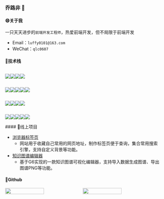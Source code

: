 ### 乔路非 👋

#### 😄关于我
一只天天进步的`前端开发工程师`，热爱前端开发，但不局限于前端开发

- Email：`luffy0101@163.com`
- WeChat：`qlc0607`

#### 🤩技术栈

<div style="display:flex">
  
![](https://img.shields.io/badge/Code-JavaScript-informational?style=flat&logo=JavaScript&logoColor=white&color=F7DF1E)

![](https://img.shields.io/badge/Code-TypeScript-informational?style=flat&logo=TypeScript&logoColor=white&color=007acc)

![](https://img.shields.io/badge/Code-Vue.js-informational?style=flat&logo=vue.js&logoColor=white&color=4FC08D)

![](https://img.shields.io/badge/Code-React-informational?style=flat&logo=react&logoColor=white&color=61DAFB)

</div>
<div style="display:flex">

<div>

![](https://img.shields.io/badge/UI-Element-informational?style=flat&logo=element&logoColor=white&color=409eff)

</div>
<div>

![](https://img.shields.io/badge/UI-Vuetify-informational?style=flat&logo=vuetify&logoColor=white&color=1867C0)

</div>
<div>

![](https://img.shields.io/badge/UI-Layui-informational?style=flat&logo=Layui&logoColor=white&color=393C48)

</div>
<div>

![](https://img.shields.io/badge/UI-Echarts-informational?style=flat&logo=Echarts&logoColor=white&color=AA344D)

</div>
<div>

![](https://img.shields.io/badge/UI-G6-informational?style=flat&logo=G6&logoColor=white&color=7751F6)

</div>

</div>
<div style="display:flex">

<div>

![](https://img.shields.io/badge/Code-Node.js-informational?style=flat&logo=Node.js&logoColor=white&color=339933)

</div>
<div>

![](https://img.shields.io/badge/Code-Python-informational?style=flat&logo=Python&logoColor=white&color=3776AB)

</div>
<div>

![](https://img.shields.io/badge/Code-Java-informational?style=flat&logo=Java&logoColor=white&color=007396)

</div>
<div>

![](https://img.shields.io/badge/Code-MySQL-informational?style=flat&logo=MySQL&logoColor=white&color=4479A1)

</div>

</div>
<div style="display:flex">

<div>

![](https://img.shields.io/badge/其它-ES6-informational?style=flat&logo=ES6&logoColor=white&color=F5DC1F)

</div>
<div>

![](https://img.shields.io/badge/其它-ESLint-informational?style=flat&logo=ES&logoColor=white&color=4B32C3)

</div>
<div>

![](https://img.shields.io/badge/其它-Less-informational?style=flat&logo=Less&logoColor=white&color=1D365D)

</div>
<div>

![](https://img.shields.io/badge/其它-Webpack-informational?style=flat&logo=Es&logoColor=white&color=8DD6F9)

</div>
<div>

![](https://img.shields.io/badge/其它-微信小程序-informational?style=flat&logo=Es&logoColor=white&color=7BB32E)

</div>

</div>
#### 🤗线上项目

- [浏览器标签页](http://postacode.cn/#/)
  - 网站用于收藏自己常用的网页地址，制作标签页便于查询，集合常用搜索引擎，支持自定义背景等功能。
- [知识图谱编辑器](http://175.24.122.85:1030/)
  - 基于G6实现的一款知识图谱可视化编辑器，支持导入数据生成图谱、导出图谱PNG等功能。

#### 🧐Github
<div style="display:flex;align-items:flex-end">

<img src= "https://github-readme-stats.vercel.app/api/top-langs/?username=qiaolufei&layout=compact&theme=dark" style="width:50%;"/>

<img src="https://github-readme-stats.vercel.app/api?username=qiaolufei&show_icons=true&theme=dark" style="width:50%"/>

</div>
